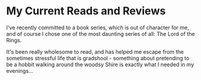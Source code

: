 # My Current Reads and Reviews

I've recently committed to a book series, which is out of character for me, and of course I chose one of the most daunting series of all: The Lord of the Rings. 

It's been really wholesome to read, and has helped me escape from the sometimes stressful life that is gradshool - something about pretending to be a hobbit walking around the woodsy Shire is exactly what I needed in my evenings...

